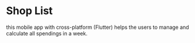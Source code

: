 # Shop List
this mobile app with cross-platform (Flutter) helps the users to manage and calculate all spendings in a week.
